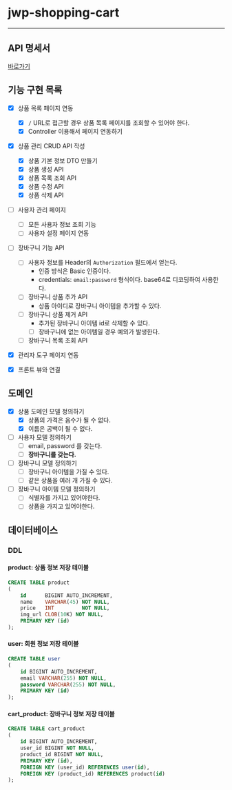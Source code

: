 # jwp-shopping-cart

---

## API 명세서

[바로가기](docs/API.md)

## 기능 구현 목록

- [x] 상품 목록 페이지 연동
    - [x] `/` URL로 접근할 경우 상품 목록 페이지를 조회할 수 있어야 한다.
    - [x] Controller 이용해서 페이지 연동하기
- [x] 상품 관리 CRUD API 작성
    - [x] 상품 기본 정보 DTO 만들기
    - [x] 상품 생성 API
    - [x] 상품 목록 조회 API
    - [x] 상품 수정 API
    - [x] 상품 삭제 API
- [ ] 사용자 관리 페이지
  - [ ] 모든 사용자 정보 조회 기능
  - [ ] 사용자 설정 페이지 연동
- [ ] 장바구니 기능 API
  - [ ] 사용자 정보를 Header의 `Authorization` 필드에서 얻는다.
    - 인증 방식은 Basic 인증이다.
    - credentials: `email:password` 형식이다. base64로 디코딩하여 사용한다.
  - [ ] 장바구니 상품 추가 API
    - 상품 아이디로 장바구니 아이템을 추가할 수 있다.
  - [ ] 장바구니 상품 제거 API
    - 추가된 장바구니 아이템 id로 삭제할 수 있다. 
    - [ ] 장바구니에 없는 아이템일 경우 예외가 발생한다.
  - [ ] 장바구니 목록 조회 API
- [x] 관리자 도구 페이지 연동
- [x] 프론트 뷰와 연결


## 도메인

- [x] 상품 도메인 모델 정의하기
  - [x] 상품의 가격은 음수가 될 수 없다.
  - [x] 이름은 공백이 될 수 없다.
- [ ] 사용자 모델 정의하기
  - [ ] email, password 를 갖는다.
  - [ ] **장바구니를 갖는다.**
- [ ] 장바구니 모델 정의하기
  - [ ] 장바구니 아이템을 가질 수 있다.
  - [ ] 같은 상품을 여러 개 가질 수 있다.
- [ ] 장바구니 아이템 모델 정의하기
  - [ ] 식별자를 가지고 있어야한다.
  - [ ] 상품을 가지고 있어야한다.

## 데이터베이스

### DDL

#### product: 상품 정보 저장 테이블
```sql
CREATE TABLE product
(
    id      BIGINT AUTO_INCREMENT,
    name    VARCHAR(45) NOT NULL,
    price   INT         NOT NULL,
    img_url CLOB(10K) NOT NULL,
    PRIMARY KEY (id)
);
```

#### user: 회원 정보 저장 테이블

```sql
CREATE TABLE user
(
    id BIGINT AUTO_INCREMENT,
    email VARCHAR(255) NOT NULL,
    password VARCHAR(255) NOT NULL,
    PRIMARY KEY (id)
);
```

#### cart_product: 장바구니 정보 저장 테이블
```sql
CREATE TABLE cart_product
(
    id BIGINT AUTO_INCREMENT,
    user_id BIGINT NOT NULL,
    product_id BIGINT NOT NULL,
    PRIMARY KEY (id),
    FOREIGN KEY (user_id) REFERENCES user(id),
    FOREIGN KEY (product_id) REFERENCES product(id)
);
```
